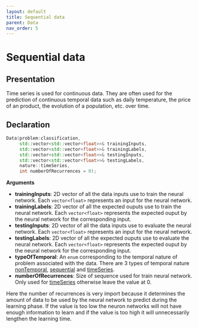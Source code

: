 ```yaml
---
layout: default
title: Sequential data
parent: Data
nav_order: 5
---
```


# Sequential data

## Presentation
Time series is used for continuous data. They are often used for the prediction of continuous temporal data such as daily temperature, the price of an product, the evolution of a population, etc. over time.

## Declaration
```cpp
Data(problem:classification,
     std::vector<std::vector<float>>& trainingInputs,
     std::vector<std::vector<float>>& trainingLabels,
     std::vector<std::vector<float>>& testingInputs,
     std::vector<std::vector<float>>& testingLabels,
     nature::timeSeries,
     int numberOfRecurrences = 0);
```
**Arguments**
 * **trainingInputs**: 2D vector of all the data inputs use to train the neural network. Each `vector<float>` represents an input for the neural network. 
 * **trainingLabels**: 2D vector of all the expected ouputs use to train the neural network. Each `vector<float>` represents the expected ouput by the neural network for the corresponding input.
 * **testingInputs**: 2D vector of all the data inputs use to evaluate the neural network. Each `vector<float>` represents an input for the neural network.
 * **testingLabels**: 2D vector of all the expected ouputs use to evaluate the neural network. Each `vector<float>` represents the expected ouput by the neural network for the corresponding input.
 * **typeOfTemporal**: An `enum` corresponding to the temporal nature of problem associated with the data. There are 3 types of temporal nature [nonTemporal]({{site.baseurl}}/data/non_temporal.html), [sequential]({{site.baseurl}}/data/sequential.html) and [timeSeries]({{site.baseurl}}/data/time_series.html).
 * **numberOfRecurrences**: Size of sequence used for train neural network. Only used for [timeSeries]({{site.baseurl}}/data/time_series.html) otherwise leave the value at 0.
 
 Here the number of recurrences is very import because it determines the amount of data to be used by the neural network to predict during the learning phase. If the value is too low the neuron networks will not have enough information to learn and if the value is too high it will unnecessarily lengthen the learning time.